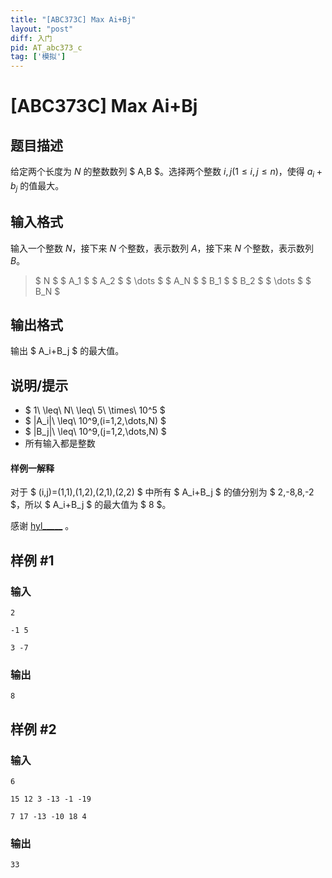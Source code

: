 ```yaml
---
title: "[ABC373C] Max Ai+Bj"
layout: "post"
diff: 入门
pid: AT_abc373_c
tag: ['模拟']
---
```


# [ABC373C] Max Ai+Bj

## 题目描述

给定两个长度为 $N$ 的整数数列 $ A,B $。选择两个整数 $i,j(1 \le i,j \le n)$，使得 $a_i+b_j$ 的值最大。

## 输入格式

输入一个整数 $N$，接下来 $N$ 个整数，表示数列 $A$，接下来 $N$ 个整数，表示数列 $B$。
> $ N $ $ A_1 $ $ A_2 $ $ \dots $ $ A_N $ $ B_1 $ $ B_2 $ $ \dots $ $ B_N $

## 输出格式

输出 $ A_i+B_j $ 的最大值。

## 说明/提示

- $ 1\ \leq\ N\ \leq\ 5\ \times\ 10^5 $
- $ |A_i|\ \leq\ 10^9\,(i=1,2,\dots,N) $
- $ |B_j|\ \leq\ 10^9\,(j=1,2,\dots,N) $
- 所有输入都是整数
 
#### 样例一解释

对于 $ (i,j)=(1,1),(1,2),(2,1),(2,2) $ 中所有 $ A_i+B_j $ 的値分别为 $ 2,-8,8,-2 $，所以 $ A_i+B_j $ 的最大值为 $ 8 $。

感谢 [hyl_____](https://www.luogu.com.cn/user/1035028) 。

## 样例 #1

### 输入

```
2
-1 5
3 -7
```

### 输出

```
8
```

## 样例 #2

### 输入

```
6
15 12 3 -13 -1 -19
7 17 -13 -10 18 4
```

### 输出

```
33
```


